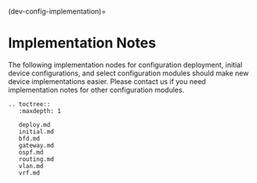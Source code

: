 (dev-config-implementation)=
# Implementation Notes

The following implementation nodes for configuration deployment, initial device configurations, and select configuration modules should make new device implementations easier. Please contact us if you need implementation notes for other configuration modules.

```eval_rst
.. toctree::
   :maxdepth: 1

   deploy.md
   initial.md
   bfd.md
   gateway.md
   ospf.md
   routing.md
   vlan.md
   vrf.md
```
